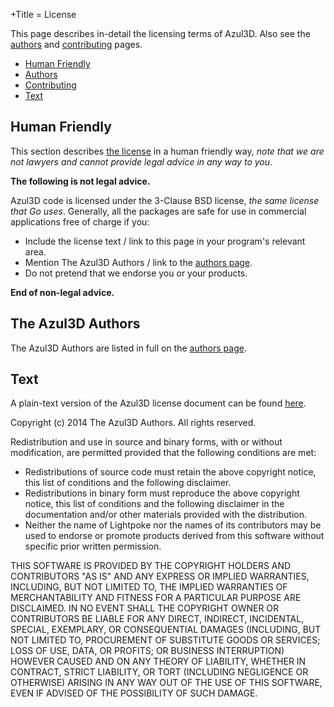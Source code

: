 +Title = License

This page describes in-detail the licensing terms of Azul3D. Also see the [authors](/doc/authors.html) and [contributing](/doc/contributing.html) pages.

* [Human Friendly](#human-friendly)
* [Authors](#authors)
* [Contributing](#contributing)
* [Text](#text)

## Human Friendly

This section describes [the license](#text) in a human friendly way, *note that we are not lawyers and cannot provide legal advice in any way to you*.

**The following is not legal advice.**

Azul3D code is licensed under the 3-Clause BSD license, *the same license that Go uses*. Generally, all the packages are safe for use in commercial applications free of charge if you:

* Include the license text / link to this page in your program's relevant area.
* Mention The Azul3D Authors / link to the [authors page](/doc/authors.html).
* Do not pretend that we endorse you or your products.

**End of non-legal advice.**

## The Azul3D Authors

The Azul3D Authors are listed in full on the [authors page](/doc/authors.html).

## Text

A plain-text version of the Azul3D license document can be found [here](/content/LICENSE).

Copyright (c) 2014 The Azul3D Authors. All rights reserved.

Redistribution and use in source and binary forms, with or without
modification, are permitted provided that the following conditions are
met:

* Redistributions of source code must retain the above copyright notice, this list of conditions and the following disclaimer.
* Redistributions in binary form must reproduce the above copyright notice, this list of conditions and the following disclaimer in the documentation and/or other materials provided with the distribution.
* Neither the name of Lightpoke nor the names of its contributors may be used to endorse or promote products derived from this software without specific prior written permission.

THIS SOFTWARE IS PROVIDED BY THE COPYRIGHT HOLDERS AND CONTRIBUTORS
"AS IS" AND ANY EXPRESS OR IMPLIED WARRANTIES, INCLUDING, BUT NOT
LIMITED TO, THE IMPLIED WARRANTIES OF MERCHANTABILITY AND FITNESS FOR
A PARTICULAR PURPOSE ARE DISCLAIMED. IN NO EVENT SHALL THE COPYRIGHT
OWNER OR CONTRIBUTORS BE LIABLE FOR ANY DIRECT, INDIRECT, INCIDENTAL,
SPECIAL, EXEMPLARY, OR CONSEQUENTIAL DAMAGES (INCLUDING, BUT NOT
LIMITED TO, PROCUREMENT OF SUBSTITUTE GOODS OR SERVICES; LOSS OF USE,
DATA, OR PROFITS; OR BUSINESS INTERRUPTION) HOWEVER CAUSED AND ON ANY
THEORY OF LIABILITY, WHETHER IN CONTRACT, STRICT LIABILITY, OR TORT
(INCLUDING NEGLIGENCE OR OTHERWISE) ARISING IN ANY WAY OUT OF THE USE
OF THIS SOFTWARE, EVEN IF ADVISED OF THE POSSIBILITY OF SUCH DAMAGE.

